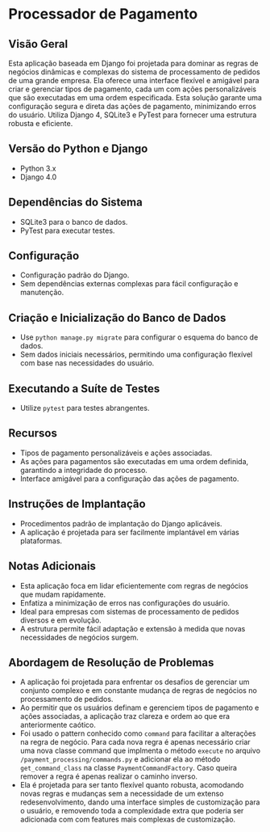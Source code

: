# Processador de Pagamento

## Visão Geral
Esta aplicação baseada em Django foi projetada para dominar as regras de negócios dinâmicas e complexas do sistema de processamento de pedidos de uma grande empresa. Ela oferece uma interface flexível e amigável para criar e gerenciar tipos de pagamento, cada um com ações personalizáveis que são executadas em uma ordem especificada. Esta solução garante uma configuração segura e direta das ações de pagamento, minimizando erros do usuário. Utiliza Django 4, SQLite3 e PyTest para fornecer uma estrutura robusta e eficiente.

## Versão do Python e Django
- Python 3.x
- Django 4.0

## Dependências do Sistema
- SQLite3 para o banco de dados.
- PyTest para executar testes.

## Configuração
- Configuração padrão do Django.
- Sem dependências externas complexas para fácil configuração e manutenção.

## Criação e Inicialização do Banco de Dados
- Use `python manage.py migrate` para configurar o esquema do banco de dados.
- Sem dados iniciais necessários, permitindo uma configuração flexível com base nas necessidades do usuário.

## Executando a Suíte de Testes
- Utilize `pytest` para testes abrangentes.

## Recursos
- Tipos de pagamento personalizáveis e ações associadas.
- As ações para pagamentos são executadas em uma ordem definida, garantindo a integridade do processo.
- Interface amigável para a configuração das ações de pagamento.

## Instruções de Implantação
- Procedimentos padrão de implantação do Django aplicáveis.
- A aplicação é projetada para ser facilmente implantável em várias plataformas.

## Notas Adicionais
- Esta aplicação foca em lidar eficientemente com regras de negócios que mudam rapidamente.
- Enfatiza a minimização de erros nas configurações do usuário.
- Ideal para empresas com sistemas de processamento de pedidos diversos e em evolução.
- A estrutura permite fácil adaptação e extensão à medida que novas necessidades de negócios surgem.

## Abordagem de Resolução de Problemas
- A aplicação foi projetada para enfrentar os desafios de gerenciar um conjunto complexo e em constante mudança de regras de negócios no processamento de pedidos.
- Ao permitir que os usuários definam e gerenciem tipos de pagamento e ações associadas, a aplicação traz clareza e ordem ao que era anteriormente caótico.
- Foi usado o pattern conhecido como `command` para facilitar a alterações na regra de negócio. Para cada nova regra é apenas necessário criar uma nova classe command que implmenta o método `execute` no arquivo `/payment_processing/commands.py` e adicionar ela ao método `get_command_class` na classe `PaymentCommandFactory`. Caso queira remover a regra é apenas realizar o caminho inverso.
- Ela é projetada para ser tanto flexível quanto robusta, acomodando novas regras e mudanças sem a necessidade de um extenso redesenvolvimento, dando uma interface simples de customização para o usuário, e removendo toda a complexidade extra que poderia ser adicionada com com features mais complexas de customização.